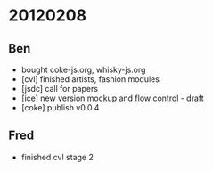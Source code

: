 # 20120208

## Ben
- bought coke-js.org, whisky-js.org
- [cvl] finished artists, fashion modules
- [jsdc] call for papers
- [ice] new version mockup and flow control - draft
- [coke] publish v0.0.4



## Fred
- finished cvl stage 2